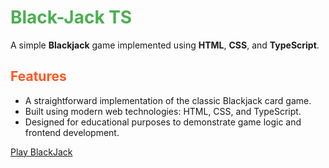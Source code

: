 # <span style="color: #4CAF50;">Black-Jack TS</span>

A simple **Blackjack** game implemented using **HTML**, **CSS**, and **TypeScript**.

## <span style="color: #FF5722;">Features</span>
- A straightforward implementation of the classic Blackjack card game.
- Built using modern web technologies: HTML, CSS, and TypeScript.
- Designed for educational purposes to demonstrate game logic and frontend development.

[Play BlackJack](https://gwynejsn.github.io/black-jack-ts/)
